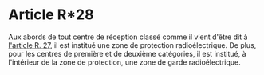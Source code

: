 # Article R*28

Aux abords de tout centre de réception classé comme il vient d'être dit à [l'article R. 27][1], il est institué une zone de protection radioélectrique. De plus, pour les centres de première et de deuxième catégories, il est institué, à l'intérieur de la zone de protection, une zone de garde radioélectrique.

 [1]: /affichCodeArticle.do?cidTexte=LEGITEXT000006070987&idArticle=LEGIARTI000006466891&dateTexte=&categorieLien=cid